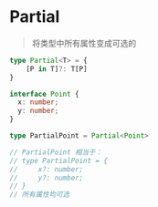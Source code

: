 # Partial

> 将类型中所有属性变成可选的

```typescript
type Partial<T> = {
    [P in T]?: T[P]
}
```

```typescript
interface Point {
  x: number;
  y: number;
}

type PartialPoint = Partial<Point>

// PartialPoint 相当于：
// type PartialPoint = {
//     x?: number;
//     y?: number;
// }
// 所有属性均可选
```

